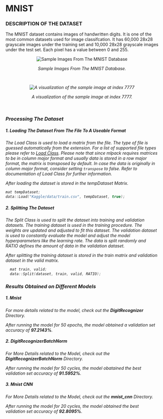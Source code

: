 # MNIST

### DESCRIPTION OF THE DATASET

The MNIST dataset contains images of handwritten digits. It is one of the most common datasets used for image classifcation. It has 60,000 28x28 grayscale images under the training set and 10,000 28x28 grayscale images under the test set. Each pixel has a value between 0 and 255.

<p  align="center">

<img  alt="Sample Images From The MNIST Database"  src="https://upload.wikimedia.org/wikipedia/commons/2/27/MnistExamples.png">

</p>
<p  align="center">
<i>Sample Images From The MNIST Database.<i/>
</p>

<br/>

<p  align="center">

<img  alt="A visualization of the sample image at index 7777"  src="https://miro.medium.com/max/490/1*nlfLUgHUEj5vW7WVJpxY-g.png">
</p>
<p  align="center">
<i>A visualization of the sample image at index 7777.</i>
</p>

<br/>

### Processing The Dataset

##### 1. Loading The Dataset From The File To A Useable Format

The Load Class is used to load a matrix from the file. The type of file is guessed automatically from the extension. For a list of supported file types please refer to [Load Class](https://github.com/mlpack/mlpack/blob/master/src/mlpack/core/data/load.hpp). Please note that since mlpack requires matrices to be in column major format and usually data is stored in a row major format, the matrix is transposed by default. In case the data is originally in column major format, consider setting `transpose` to false. Refer to documentation of Load Class for further information.

After loading the dataset is stored in the _tempDataset_ Matrix.

```cpp
mat tempDataset;
data::Load("Kaggle/data/train.csv", tempDataset, true);
```

##### 2. Splitting The Dataset

The Split Class is used to split the dataset into training and validation datasets. The training dataset is used in the training procedure. The weights are updated and adjusted to fit this dataset. The validation dataset is used to constantly evaluate the model and adjust the model hyperparameters like the learning rate. The data is split randomly and RATIO defines the amount of data in the validation dataset.

After splitting the training dataset is stored in the _train_ matrix and validation dataset in the _valid_ matrix.

```cpp
  mat train, valid;
  data::Split(dataset, train, valid, RATIO);
```

### Results Obtained on Different Models

##### 1. Mnist

For more details related to the model, check out the **DigitRecognizer** Directory.

After running the model for 50 epochs, the model obtained a validation set accuracy of **97.2143%**.

##### 2. DigitRecognizerBatchNorm

For More Details related to the Model, check out the **DigitRecognizerBatchNorm** Directory.

After running the model for 50 cycles, the model obatained the best validation set accuracy of **91.5952%**.

##### 3. Mnist CNN

For More Details related to the Model, check out the **mnist_cnn** Directory.

After running the model for 20 cycles, the model obtained the best validation set accuracy of **92.8095%**.
